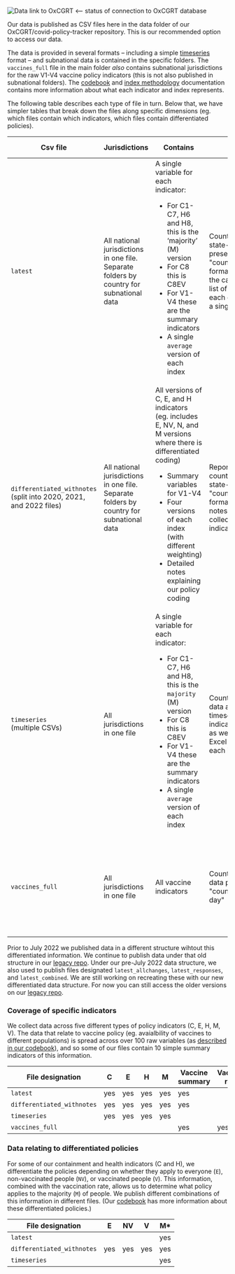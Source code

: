![Data link to OxCGRT](https://github.com/OxCGRT/covid-policy-tracker/workflows/Data%20link%20to%20OxCGRT/badge.svg) <-- status of connection to OxCGRT database

Our data is published as CSV files here in the data folder of our OxCGRT/covid-policy-tracker repository. This is our recommended option to access our data.

The data is provided in several formats – including a simple [timeseries](/timeseries) format – and subnational data is contained in the specific folders. The `vaccines_full` file in the main folder _also_ contains subnational jurisdictions for the raw V1-V4 vaccine policy indicators (this is not also published in subnational folders). The [codebook](/documentation/codebook.md) and [index methodology](documentation/index_methodology.md) documentation contains more information about what each indicator and index represents.

The following table describes each type of file in turn. Below that, we have simpler tables that break down the files along specific dimensions (eg. which files contain which indicators, which files contain differentiated policies).   


| Csv file | Jurisdictions | Contains | Reports | Data user notes |
| --- | --- | --- | --- | --- |
| `latest` | All national  jurisdictions in one file.  Separate folders by country for subnational data | A single variable for each indicator: <ul> <li>  For C1-C7, H6 and H8, this is the ‘majority’ (M) version </li><li>  For C8 this is C8EV </li><li>  For V1-V4 these are the summary indicators </li><li> A single `average` version of each index </ul> |Country/territory- and state-level data presented in "country/territory-day" format (or "state-day" as the case may be), with a list of all indicators for each country/territory as a single row each day |
| `differentiated_withnotes` <br> (split into 2020, 2021, and 2022 files) | All national  jurisdictions in one file. Separate folders by country for subnational data | All versions of C, E, and H indicators (eg. includes E, NV, N, and M versions where there is differentiated coding) <ul> <li> Summary variables for V1-V4  </li><li> Four versions of each index (with different weighting)  </li><li> Detailed notes explaining our policy coding  </ul>  | Reports country/territory- and state-level data in "country/territory-day" format with a column of notes from our data collectors for each indicator | This is the only csv file which contains notes. Split into years due to size |
|`timeseries` <br>(multiple CSVs)| All jurisdictions in one file | A single variable for each indicator: <ul> <li> For C1-C7, H6 and H8, this is the `majority` (M) version </li><li> For C8 this is C8EV </li><li> For V1-V4 these are the summary indicators </li><li> A single `average` version of each index </ul> | Country/territory-level data as individual timeseries for each indicator in CSV format, as well as a combined Excel file with a tab for each indicator | Each indicator and index is presented as a separate CSV or a separate worksheet in timeseries.xlsx. <br> Each CSV reports a single indicator arranged in time series format |
| `vaccines_full` | All jurisdictions in one file | All vaccine indicators | Country/region/territory data presented in "country/region/territory-day" | This is the only file that contains data for V1-V4 organised by all 53 categories, other files only contain the summary indicators|

Prior to July 2022 we published data in a different structure wihtout this differentiated information. We continue to publish data under that old structure in our [legacy repo](https://github.com/OxCGRT/covid-policy-tracker-legacy). Under our pre-July 2022 data structure, we also used to publish files designated `latest_allchanges`, `latest_responses`, and `latest_combined`. We are still working on recreating these with our new differentiated data structure. For now you can still access the older versions on our [legacy repo](https://github.com/OxCGRT/covid-policy-tracker-legacy).

<!--
| `latest_all_changes` | All national  jurisdictions in one file | A single variable for each indicator: <ul> <li>  For C1-C7, H6 and H8, this is the ‘majority’ (M) version </li><li> For C8 this is C8EV </li><li> For V1-V4 these are the summary indicators </li><li> A single `average` version of each index </ul>  | Reports country/territory-level data with a list of every change to the database. Every time a policy value changes, or every time a note is added to an indicator, it is represented with its own new row | All indicators, highlights changes in this order: Previous Policy - Current Policy - Current Note - Note used to change policy
| `latest_combined*` | All national  jurisdictions in one file.  Separate folders by country for subnational data | All national  jurisdictions in one file | A single variable for each indicator: <ul> <li>  For C1-C7, H6 and H8, this is the ‘majority’ (M) version </li><li>  For C8 this is C8EV </li><li>  For V1-V4 these are the summary indicators </li><li> A single `average` version of each index | Country/territory- and state-level data in "country/territory-day" format, but gives a single "combined" value for each indicator </ul>  | Latest with policies recorded as 1G, 2G etc instead of separate Policy (1, 2, 3 etc) and Flag (0/1) columns |
| `latest_responses` | All national  jurisdictions in one file. Separate folders by country for subnational data | A single variable for each indicator: <ul> <li>  For C1-C7, H6 and H8, this is the ‘majority’ (M) version </li><li>  For C8 this is C8EV </li><li> For V1-V4 these are the summary indicators </li><li> A single `average` version of each index </ul>  | | Duration of policy codes for a country along with initial notes. Sorted by PolicyType - PolicyCode - Start Date - End Date - Initial Note | 
-->

### Coverage of specific indicators

We collect data across five different types of policy indicators (C, E, H, M, V). The data that relate to vaccine policy (eg. avaialbility of vaccines to different populations) is spread across over 100 raw variables (as [described in our codebook](/documentation/codebook.md#vaccination-policies)), and so some of our files contain 10 simple summary indicators of this information.

| File designation | C | E | H | M | Vaccine summary | Vaccine raw | notes |
| --- | --- | --- | --- | --- | --- | --- | --- |
| `latest` | yes | yes | yes | yes | yes | | |
| `differentiated_withnotes` | yes | yes | yes | yes | yes | | yes |
| `timeseries` | yes | yes | yes | yes | | |
| `vaccines_full` | | | | | yes | yes |

<!--
| `latest_all_changes` | yes | yes | yes | yes | | | |
| `latest_combined*` | yes | yes | yes | yes | | | |
*Note: In the `latest_combined` files, please note that as described in the codebook, many of our indicators are recorded across two variables: one that records the strictness of the policy, and one that records its scope. 
- This is reported as a combination of the policy level (a number) and the scope flag (a letter: T for targeted policies or G for general policie; or F/A flags for indicator E1). For instance, for C3_Cancel public events we would have 0, 1T (recommend cancelling in some areas), 1G (recommend cancelling everywhere), 2T (require cancelling in some areas), 2G (require cancelling everywhere).
- We also include a numerical combination, using the same methodology to calculate compenents for our indices: a targeted policy is considered a half-step lower than a general jurisdiction-wide policy. For instance, for C3_Cancel public events we would have 0, 0.5 (recommend cancelling in some areas), 1(recommend cancelling everywhere), 1.5 (require cancelling in some areas), 2 (require cancelling everywhere).
-->

### Data relating to differentiated policies

For some of our containment and health indicators (C and H), we differentiate the policies depending on whether they apply to everyone (`E`), non-vaccinated people (`NV`), or vaccinated people (`V`). This information, combined with the vaccination rate, allows us to determine what policy applies to the majority (`M`) of people. We publish different combinations of this information in different files. (Our [codebook](/documentation/codebook.md#differentiation-of-policies-by-vaccine-status) has more information about these differentiated policies.)

| File designation | E | NV | V | M* |
| --- | --- | --- | --- | --- |
| `latest` | | | | yes |
| `differentiated_withnotes` | yes | yes | yes | yes |
| `timeseries` | | | | yes |
